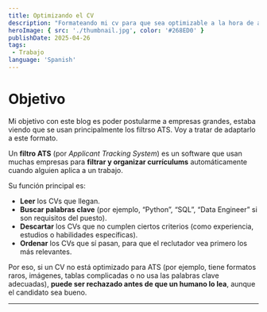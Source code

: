 ```yaml
---
title: Optimizando el CV
description: "Formateando mi cv para que sea optimizable a la hora de aplicar a trabajos."
heroImage: { src: './thumbnail.jpg', color: '#268ED0' }
publishDate: 2025-04-26
tags: 
 - Trabajo
language: 'Spanish'
---
```


# Objetivo

Mi objetivo con este blog es poder postularme a empresas grandes, estaba viendo que se usan principalmente los filtrso ATS. Voy a tratar de adaptarlo a este formato.

Un **filtro ATS** (por *Applicant Tracking System*) es un software que usan muchas empresas para **filtrar y organizar currículums** automáticamente cuando alguien aplica a un trabajo.

Su función principal es:
- **Leer** los CVs que llegan.
- **Buscar palabras clave** (por ejemplo, “Python”, “SQL”, “Data Engineer” si son requisitos del puesto).
- **Descartar** los CVs que no cumplen ciertos criterios (como experiencia, estudios o habilidades específicas).
- **Ordenar** los CVs que sí pasan, para que el reclutador vea primero los más relevantes.

Por eso, si un CV no está optimizado para ATS (por ejemplo, tiene formatos raros, imágenes, tablas complicadas o no usa las palabras clave adecuadas), **puede ser rechazado antes de que un humano lo lea**, aunque el candidato sea bueno.

---



